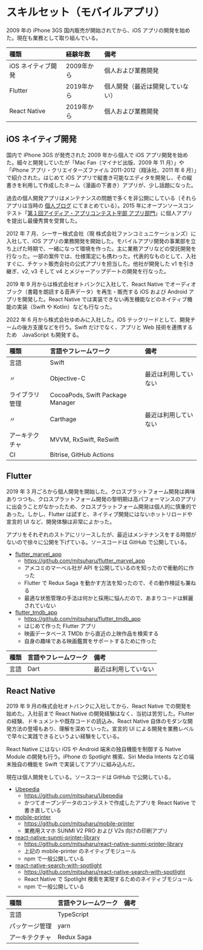 # スキルセット（モバイルアプリ）

2009 年の iPhone 3GS 国内販売が開始されてから、iOS アプリの開発を始めた。現在も業務として取り組んでいる。

| 種類 | 経験年数 | 備考 |
| :-- | :-- | :-- |
| iOS ネイティブ開発 | 2009年から | 個人および業務開発 |
| Flutter | 2019年から | 個人開発（最近は開発していない） |
| React Native | 2019年から | 個人および業務開発 |

## iOS ネイティブ開発

国内で iPhone 3GS が発売された 2009 年から個人で iOS アプリ開発を始めた。細々と開発していたが「Mac Fan（マイナビ出版、2009 年 11 月）」や「iPhone アプリ・クリエイターズファイル 2011-2012（翔泳社、2011 年 6 月）」で紹介された。はじめて iOS アプリで縦書き可能なエディタを開発し、その縦書きを利用して作成したネーム（漫画の下書き）アプリが、少し話題になった。

過去の個人開発アプリはメンテナンスの問題で多くを非公開にしている（それらアプリは当時の [個人ブログ](https://mthr.blogspot.com/search/label/program%3AiPhone) にてまとめている）。2015 年にオープンソースコンテスト「[第１回アイディア・アプリコンテスト宇部 アプリ部門](https://www.city.ube.yamaguchi.jp/shisei/keikaku/opendata/1007302.html)」に個人アプリを提出し最優秀賞を受賞した。

2012 年 7 月、シーサー株式会社（現 株式会社ファンコミュニケーションズ）に入社して、iOS アプリの業務開発を開始した。モバイルアプリ開発の事業部を立ち上げた時期で、一緒になって環境を作った。主に業務アプリなどの受託開発を行なった。一部の案件では、仕様策定にも携わった。代表的なものとして、入社すぐに、チケット販売会社の公式アプリを担当した。他社が開発した v1 を引き継ぎ、v2, v3 そして v4 とメジャーアップデートの開発を行なった。

2019 年 9 月からは株式会社オトバンクに入社して、React Native でオーディオブック（書籍を朗読する音声データ）を再生・販売する iOS および Android アプリを開発した。React Native では実装できない再生機能などのネイティブ機能の実装（Swift や Kotlin）なども行なった。

2022 年 6 月から株式会社ゆめみに入社した。iOS テックリードとして、開発チームの後方支援などを行う。Swift だけでなく、アプリと Web 技術を連携するため　JavaScript も開発する。

| 種類 | 言語やフレームワーク | 備考 |
| :-- | :-- |:-- |
| 言語 | Swift | |
| 〃 | Objective-C | 最近は利用していない |
| ライブラリ管理 | CocoaPods, Swift Package Manager | |
| 〃 | Carthage | 最近は利用していない |
| アーキテクチャ | MVVM, RxSwift, ReSwift | |
| CI | Bitrise, GitHub Actions | |

## Flutter

2019 年 3 月ごろから個人開発を開始した。クロスプラットフォーム開発は興味ありつつも、クロスプラットフォーム開発の黎明期は高パフォーマンスのアプリに出会うことがなかったため、クロスプラットフォーム開発は個人的に慎重的であった。しかし、Flutter は試すと、ネイティブ開発にはないホットリロードや宣言的 UI など、開発体験は非常によかった。

アプリをそれぞれのストアにリリースしたが、最近はメンテナンスをする時間がないので徐々に公開を下げている。ソースコードは GitHub で公開している。

- [flutter_marvel_app](https://github.com/mitsuharu/flutter_marvel_app)
  - https://github.com/mitsuharu/flutter_marvel_app
  - アメコミのマーベル社が API を公開しているのを知ったので衝動的に作った
  - Flutter で Redux Saga を動かす方法を知ったので、その動作検証も兼ねる
  - 最適な状態管理の手法は何かと採用に悩んだので、あまりコードは鮮麗されていない
- [flutter_tmdb_app](https://github.com/mitsuharu/flutter_tmdb_app)
  - https://github.com/mitsuharu/flutter_tmdb_app
  - はじめて作った Flutter アプリ
  - 映画データベース TMDb から直近の上映作品を検索する
  - 自身の趣味である映画鑑賞をサポートするために作った

| 種類 | 言語やフレームワーク | 備考 |
| :-- | :-- |:-- |
| 言語 | Dart | 最近は利用していない |

## React Native

2019 年 9 月の株式会社オトバンクに入社してから、React Native での開発を始めた。入社前まで React Native の開発経験はなく、当初は苦労した。Flutter の経験、ドキュメントや既存コードの読込み、React Native 自体のモダンな開発方法の登場もあり、理解を深めていった。宣言的 UI による開発を業務レベルで早々に実践できるというよい経験をしている。

React Native にはない iOS や Android 端末の独自機能を制御する Native Module の開発も行う。iPhone の Spotlight 検索、Siri Media Intents などの端末独自の機能を Swift で実装してアプリに組み込んだ。

現在は個人開発をしている。ソースコードは GitHub で公開している。

- [Ubepedia](https://github.com/mitsuharu/Ubepedia)
  - https://github.com/mitsuharu/Ubepedia
  - かつてオープンデータのコンテストで作成したアプリを React Native で書き直している
- [mobile-printer](https://github.com/mitsuharu/mobile-printer)
  - https://github.com/mitsuharu/mobile-printer
  - 業務用スマホ SUNMI V2 PRO および V2s 向けの印刷アプリ
- [react-native-sunmi-printer-library](https://github.com/mitsuharu/react-native-sunmi-printer-library)
  - https://github.com/mitsuharu/react-native-sunmi-printer-library
  - 上記の mobile-printer のネイティブモジュール
  - npm で一般公開している
- [react-native-search-with-spotlight](https://github.com/mitsuharu/react-native-search-with-spotlight)
  - https://github.com/mitsuharu/react-native-search-with-spotlight
  - React Native で Spotlight 検索を実現するためのネイティブモジュール
  - npm で一般公開している

| 種類 | 言語やフレームワーク | 備考 |
| :-- | :-- | :-- |
| 言語 | TypeScript | |
| パッケージ管理 | yarn | |
| アーキテクチャ | Redux Saga | |
